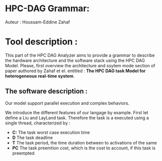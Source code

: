 # HPC-DAG Grammar:
Auteur : Houssam-Eddine Zahaf

# Tool description : 

This part of the HPC DAG Analyzer aims to provide a grammar to
describe the hardware architecture and the software stack using the
HPC DAG Model. Please, first overview the architecture and ssytem mode
section of paper authored by Zahaf et el. entitled : **The HPC DAG
task Model for heterogeneous real-time system**.

## The software description :
Our model support parallel execution and complex behaviors. 


We introduce the different features of our langage by example. First
let define a Liu and LayLand task. Therefore the task is a executed
using a single thread, characterized by :

- **C:** The task worst case execution time 
- **D**  The task deadline
- **T**  The task period, the time duration between to activations of the same 
- **PC** The task preemtion cost, which is the cost to account, if this task is preempted


